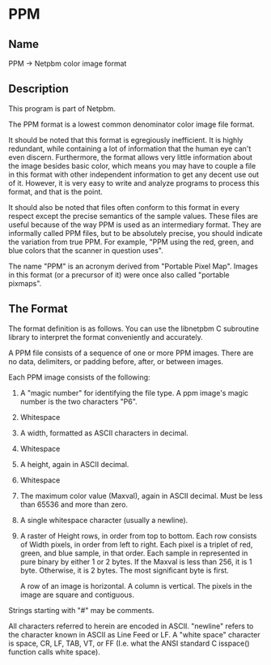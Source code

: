 # PPM

## Name

PPM -> Netpbm color image format

## Description

This program is part of Netpbm.

The PPM format is a lowest common denominator color image file format.

It should be noted that this format is egregiously inefficient. It is highly redundant, while containing a lot of information that the human eye can't even discern. Furthermore, the format allows very little information about the image besides basic color, which means you may have to couple a file in this format with other independent information to get any decent use out of it. However, it is very easy to write and analyze programs to process this format, and that is the point.

It should also be noted that files often conform to this format in every respect except the precise semantics of the sample values. These files are useful because of the way PPM is used as an intermediary format. They are informally called PPM files, but to be absolutely precise, you should indicate the variation from true PPM. For example, "PPM using the red, green, and blue colors that the scanner in question uses".

The name "PPM" is an acronym derived from "Portable Pixel Map". Images in this format (or a precursor of it) were once also called "portable pixmaps".

## The Format

The format definition is as follows. You can use the libnetpbm C subroutine library to interpret the format conveniently and accurately.

A PPM file consists of a sequence of one or more PPM images. There are no data, delimiters, or padding before, after, or between images.

Each PPM image consists of the following:

1. A "magic number" for identifying the file type. A ppm image's magic number is the two characters "P6".
2. Whitespace
3. A width, formatted as ASCII characters in decimal.
4. Whitespace
5. A height, again in ASCII decimal.
6. Whitespace
7. The maximum color value (Maxval), again in ASCII decimal. Must be less than 65536 and more than zero.
8. A single whitespace character (usually a newline).
9. A raster of Height rows, in order from top to bottom. Each row consists of Width pixels, in order from left to right. Each pixel is a triplet of red, green, and blue sample, in that order. Each sample in represented in pure binary by either 1 or 2 bytes. If the Maxval is less than 256, it is 1 byte. Otherwise, it is 2 bytes. The most significant byte is first.

   A row of an image is horizontal. A column is vertical. The pixels in the image are square and contiguous.

Strings starting with "#" may be comments.

All characters referred to herein are encoded in ASCII. "newline" refers to the character known in ASCII as Line Feed or LF. A "white space" character is space, CR, LF, TAB, VT, or FF (I.e. what the ANSI standard C isspace() function calls white space).
